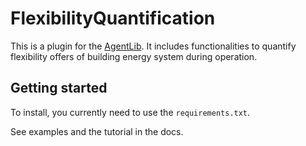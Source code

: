 # FlexibilityQuantification

This is a plugin for the [AgentLib](https://github.com/RWTH-EBC/AgentLib). It includes functionalities to quantify flexibility offers of building energy system during operation.

## Getting started
To install, you currently need to use the ``requirements.txt``.

See examples and the tutorial in the docs.

